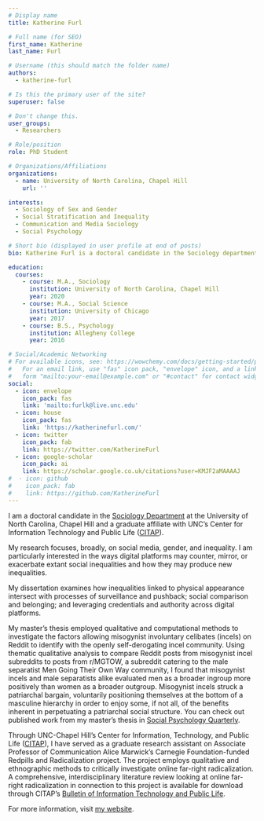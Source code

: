 ```yaml
---
# Display name
title: Katherine Furl

# Full name (for SEO)
first_name: Katherine
last_name: Furl

# Username (this should match the folder name)
authors:
  - katherine-furl

# Is this the primary user of the site?
superuser: false

# Don't change this.
user_groups:
  - Researchers

# Role/position
role: PhD Student

# Organizations/Affiliations
organizations:
  - name: University of North Carolina, Chapel Hill
    url: ''

interests:
  - Sociology of Sex and Gender
  - Social Stratification and Inequality
  - Communication and Media Sociology
  - Social Psychology

# Short bio (displayed in user profile at end of posts)
bio: Katherine Furl is a doctoral candidate in the Sociology department at the University of North Carolina-Chapel Hill and a graduate affiliate with UNC’s Center for Information Technology and Public Life ([CITAP](https://citap.unc.edu/)).

education:
  courses:
    - course: M.A., Sociology
      institution: University of North Carolina, Chapel Hill
      year: 2020
    - course: M.A., Social Science
      institution: University of Chicago
      year: 2017
    - course: B.S., Psychology
      institution: Allegheny College
      year: 2016

# Social/Academic Networking
# For available icons, see: https://wowchemy.com/docs/getting-started/page-builder/#icons
#   For an email link, use "fas" icon pack, "envelope" icon, and a link in the
#   form "mailto:your-email@example.com" or "#contact" for contact widget.
social:
  - icon: envelope
    icon_pack: fas
    link: 'mailto:furlk@live.unc.edu'
  - icon: house
    icon_pack: fas
    link: 'https://katherinefurl.com/'
  - icon: twitter
    icon_pack: fab
    link: https://twitter.com/KatherineFurl
  - icon: google-scholar
    icon_pack: ai
    link: https://scholar.google.co.uk/citations?user=KMJF2aMAAAAJ
#  - icon: github
#    icon_pack: fab
#    link: https://github.com/KatherineFurl
---
```


I am a doctoral candidate in the [Sociology Department](https://sociology.unc.edu/) at the University of North Carolina, Chapel Hill and a graduate affiliate with UNC’s Center for Information Technology and Public Life ([CITAP](https://citap.unc.edu/)).

My research focuses, broadly, on social media, gender, and inequality. I am particularly interested in the ways digital platforms may counter, mirror, or exacerbate extant social inequalities and how they may produce new inequalities.

My dissertation examines how inequalities linked to physical appearance intersect with processes of surveillance and pushback; social comparison and belonging; and leveraging credentials and authority across digital platforms.

My master’s thesis employed qualitative and computational methods to investigate the factors allowing misogynist involuntary celibates (incels) on Reddit to identify with the openly self-derogating incel community. Using thematic qualitative analysis to compare Reddit posts from misogynist incel subreddits to posts from r/MGTOW, a subreddit catering to the male separatist Men Going Their Own Way community, I found that misogynist incels and male separatists alike evaluated men as a broader ingroup more positively than women as a broader outgroup. Misogynist incels struck a patriarchal bargain, voluntarily positioning themselves at the bottom of a masculine hierarchy in order to enjoy some, if not all, of the benefits inherent in perpetuating a patriarchal social structure. You can check out published work from my master’s thesis in [Social Psychology Quarterly](https://journals.sagepub.com/eprint/XKUFISZCGBR4DB5VBK6D/full).

Through UNC-Chapel Hill’s Center for Information, Technology, and Public Life ([CITAP](https://citap.unc.edu/)), I have served as a graduate research assistant on Associate Professor of Communication Alice Marwick’s Carnegie Foundation-funded Redpills and Radicalization project. The project employs qualitative and ethnographic methods to critically investigate online far-right radicalization. A comprehensive, interdisciplinary literature review looking at online far-right radicalization in connection to this project is available for download through CITAP’s [Bulletin of Information Technology and Public Life](https://citap.pubpub.org/pub/jq7l6jny/release/1).

For more information, visit [my website](https://katherinefurl.com/).
